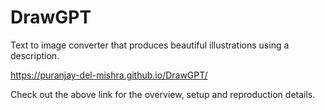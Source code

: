 # DrawGPT
Text to image converter that produces beautiful illustrations using a description. 

https://puranjay-del-mishra.github.io/DrawGPT/

Check out the above link for the overview, setup and reproduction details.
